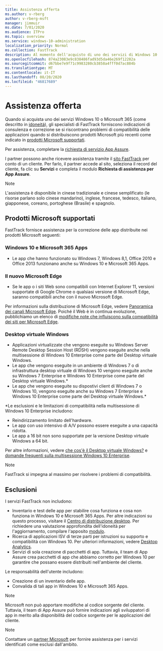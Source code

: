 ```yaml
---
title: Assistenza offerta
ms.author: v-rberg
author: v-rberg-msft
manager: jimmuir
ms.date: 7/01/2020
ms.audience: ITPro
ms.topic: overview
ms.service: windows-10-administration
localization_priority: Normal
ms.collection: FastTrack
description: Al momento dell'acquisto di uno dei servizi di Windows 10 o Microsoft 365, gli esperti FastTrack forniscono indicazioni e correzioni per la distribuzione di Windows 10 e Microsoft 365 Apps e consentono di mantenersi aggiornati senza costi aggiuntivi (con un abbonamento idoneo).
ms.openlocfilehash: 874a23083e9c838486fad93d5da46e269f12282a
ms.sourcegitcommit: d67bbe7e9f71c9983280cb3858a4fff0d7ac884b
ms.translationtype: MT
ms.contentlocale: it-IT
ms.lasthandoff: 08/20/2020
ms.locfileid: "46817689"
---
```

# <a name="assistance-offered"></a>Assistenza offerta  

Quando si acquista uno dei servizi Windows 10 o Microsoft 365 (come descritto in [idoneità](eligibility.md)), gli specialisti di FastTrack forniscono indicazioni di consulenza e correzione se si riscontrano problemi di compatibilità delle applicazioni quando si distribuiscono prodotti Microsoft più recenti come indicato in [prodotti Microsoft supportati](#supported-microsoft-products).

Per assistenza, completare la [richiesta di servizio App Assure](https://go.microsoft.com/fwlink/?linkid=2022721).

I partner possono anche ricevere assistenza tramite il [sito FastTrack](https://go.microsoft.com/fwlink/?linkid=780698) per conto di un cliente. Per farlo, il partner accede al sito, seleziona il record del cliente, fa clic su **Servizi** e completa il modulo **Richiesta di assistenza per App Assure**.

> [!NOTE]
> L'assistenza è disponibile in cinese tradizionale e cinese semplificato (le risorse parlano solo cinese mandarino), inglese, francese, tedesco, italiano, giapponese, coreano, portoghese (Brasile) e spagnolo. 

## <a name="supported-microsoft-products"></a>Prodotti Microsoft supportati

FastTrack fornisce assistenza per la correzione delle app distribuite nei prodotti Microsoft seguenti:

### <a name="windows-10-and-microsoft-365-apps"></a>Windows 10 e Microsoft 365 Apps

- Le app che hanno funzionato su Windows 7, Windows 8,1, Office 2010 e Office 2013 funzionano anche su Windows 10 e Microsoft 365 Apps.

### <a name="the-new-microsoft-edge"></a>Il nuovo Microsoft Edge

- Se le app o i siti Web sono compatibili con Internet Explorer 11, versioni supportate di Google Chrome o qualsiasi versione di Microsoft Edge, saranno compatibili anche con il nuovo Microsoft Edge.

Per informazioni sulla distribuzione di Microsoft Edge, vedere [Panoramica dei canali Microsoft Edge](https://docs.microsoft.com/DeployEdge/microsoft-edge-channels). Poiché il Web è in continua evoluzione, pubblichiamo un elenco di [modifiche note che influiscono sulla compatibilità dei siti per Microsoft Edge](https://docs.microsoft.com/microsoft-edge/web-platform/site-impacting-changes).

### <a name="windows-virtual-desktop"></a>Desktop virtuale Windows

- Applicazioni virtualizzate che vengono eseguite su Windows Server Remote Desktop Session Host (RDSH) vengono eseguite anche nella multisessione di Windows 10 Enterprise come parte del Desktop virtuale Windows.
- Le app che vengono eseguite in un ambiente di Windows 7 o di infrastruttura desktop virtuale di Windows 10 vengono eseguite anche su Windows 7 Enterprise e Windows 10 Enterprise come parte del Desktop virtuale Windows.*
- Le app che vengono eseguite su dispostivi client di Windows 7 o Windows 10, vengono eseguite anche su Windows 7 Enterprise e Windows 10 Enterprise come parte del Desktop virtuale Windows.\*

\*Le esclusioni e le limitazioni di compatibilità nella multisessione di Windows 10 Enterprise includono:
- Reindirizzamento limitato dell'hardware.
- Le app con uso intensivo di A/V possono essere eseguite a una capacità ridotta.
- Le app a 16 bit non sono supportate per la versione Desktop virtuale Windows a 64 bit.

Per altre informazioni, vedere [che cos'è il Desktop virtuale Windows?](https://docs.microsoft.com/azure/virtual-desktop/overview) e [domande frequenti sulla multisessione Windows 10 Enterprise](https://docs.microsoft.com/azure/virtual-desktop/windows-10-multisession-faq).

> [!NOTE]
> FastTrack si impegna al massimo per risolvere i problemi di compatibilità. 

## <a name="out-of-scope"></a>Esclusioni

I servizi FastTrack non includono:
- Inventario e test delle app per stabilire cosa funziona e cosa non funziona in Windows 10 e Microsoft 365 Apps. Per altre indicazioni su questo processo, visitare il [Centro di distribuzione desktop](https://go.microsoft.com/fwlink/?linkid=2080140). Per richiedere una valutazione approfondita dell'idoneità per l'aggiornamento, compilare l'apposito [modulo](https://go.microsoft.com/fwlink/?linkid=2053818).
- Ricerca di applicazioni ISV di terze parti per istruzioni su supporto e compatibilità con Windows 10. Per ulteriori informazioni, vedere [Desktop Analytics](https://docs.microsoft.com/sccm/desktop-analytics/overview).
- Servizi di sola creazione di pacchetti di app. Tuttavia, il team di App Assure crea pacchetti di app che abbiamo corretto per Windows 10 per garantire che possano essere distribuiti nell'ambiente del cliente.

Le responsabilità dell'utente includono:
- Creazione di un inventario delle app.
- Convalida di tali app in Windows 10 e Microsoft 365 Apps.

> [!NOTE]
> Microsoft non può apportare modifiche al codice sorgente del cliente. Tuttavia, il team di App Assure può fornire indicazioni agli sviluppatori di app in merito alla disponibilità del codice sorgente per le applicazioni del cliente.

> [!NOTE]
> Contattare un [partner Microsoft](https://go.microsoft.com/fwlink/?linkid=2080150) per fornire assistenza per i servizi identificati come esclusi dall'ambito.


